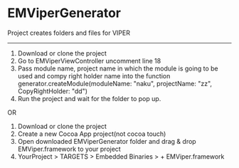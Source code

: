 # EMViperGenerator
Project creates folders and files for VIPER
*****
1) Download or clone the project
2) Go to EMViperViewController uncomment line 18
3) Pass module name, project name in which the module is going to be used and compy right holder name into the function
          generator.createModule(moduleName: "naku", projectName: "zz", CopyRightHolder: "dd")
4) Run the project and wait for the folder to pop up.

OR

1) Download or clone the project
2) Create a new Cocoa App project(not cocoa touch)
3) Open downloaded EMViperGenerator folder and drag & drop EMViper.framework to your project
4) YourProject > TARGETS > Embedded Binaries > + EMViper.framework 
